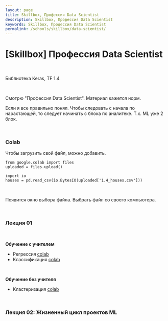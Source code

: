 ```yaml
---
layout: page
title: Skillbox, Профессия‌ ‌Data‌ ‌Scientist‌
description: Skillbox, Профессия‌ ‌Data‌ ‌Scientist‌
keywords: Skillbox, Профессия‌ ‌Data‌ ‌Scientist‌
permalink: /schools/skillbox/data-scientist/
---
```


# [Skillbox] Профессия‌ ‌Data‌ ‌Scientist‌

<br/>

Библиотека Keras, TF 1.4

<br/>

Смотрю "Профессия‌ ‌Data‌ ‌Scientist‌". Материал кажется норм.

Если я все правильно понял.
Чтобы следовать с начала по нарастающей, то следует начинать с блока по аналитеке.
Т.к. ML уже 2 блок.

<br/>

### Colab

Чтобы загрузить свой файл, можно добавить.

```
from google.colab import files
uploaded = files.upload()

import io
houses = pd.read_csv(io.BytesIO(uploaded['1.4_houses.csv']))
```

<br/>

Появится окно выбора файла. Выбрать файл со своего компьютера.

<br/>

### Лекция 01

<br/>

**Обучение с учителем**

- Регрессия [colab](https://colab.research.google.com/drive/1G1VKsb9FeoukcbrbmqPWFg1WtADnXjQc)
- Классификация [colab](https://colab.research.google.com/drive/19LJapwvlxAmEeDdyVV_7vm6XT1j7k8Dz)

<br/>

**Обучение без учителя**

- Кластеризация [colab](https://colab.research.google.com/drive/1mmsqUUZzB8zFJ0P0-nQZ03KtSQixuOTb)

<br/>

### Лекция 02: Жизненный цикл проектов ML
